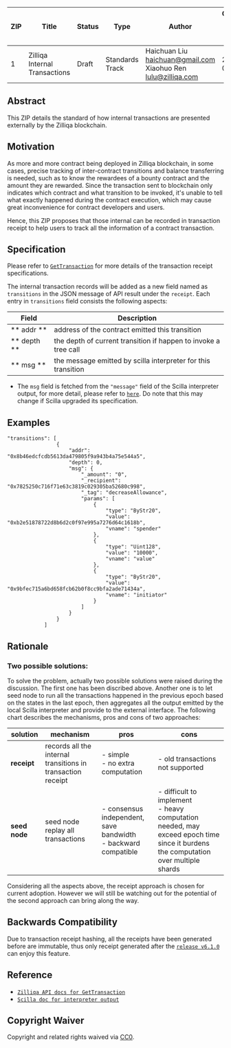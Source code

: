 |  ZIP | Title | Status| Type | Author | Created (yyyy-mm-dd) | Updated (yyyy-mm-dd)
|--|--|--|--| -- | -- | -- |
| 1  | Zilliqa Internal Transactions | Draft | Standards Track  | Haichuan Liu <haichuan@gmail.com> <br> Xiaohuo Ren <lulu@zilliqa.com>| 2019-06-23 | 2020-01-30

## Abstract

This ZIP details the standard of how internal transactions are presented externally by the Zilliqa blockchain.

## Motivation

As more and more contract being deployed in Zilliqa blockchain, in some cases, precise tracking of inter-contract transitions and balance transferring is needed, such as to know the rewardees of a bounty contract and the amount they are rewarded. Since the transaction sent to blockchain only indicates which contract and what transition to be invoked, it's unable to tell what exactly happened during the contract execution, which may cause great inconvenience for contract developers and users.

Hence, this ZIP proposes that those internal can be recorded in transaction receipt to help users to track all the information of a contract transaction.

## Specification

Please refer to [`GetTransaction`](https://apidocs.zilliqa.com/#gettransaction) for more details of the transaction receipt specifications.

The internal transaction records will be added as a new field named as `transitions` in the JSON message of API result under the `receipt`. Each entry in `transitions` field consists the following aspects:

|      Field    |                          Description                            |
| ------------- | --------------------------------------------------------------- |
| **  addr   ** | address of the contract emitted this transition                 |
| **  depth  ** | the depth of current transition if happen to invoke a tree call |
| **  msg    ** | the message emitted by scilla interpreter for this transition   |

- The `msg` field is fetched from the `"message"` field of the Scilla interpreter output, for more detail, please refer to [`here`](https://scilla.readthedocs.io/en/latest/interface.html#interpreter-output). Do note that this may change if Scilla upgraded its specification.

## Examples

```
"transitions": [
                {
                    "addr": "0x8b46edcfcdb5613da479805f9a943b4a75e544a5",
                    "depth": 0,
                    "msg": {
                        "_amount": "0",
                        "_recipient": "0x7825250c716f71e63c3819c029305ba52680c998",
                        "_tag": "decreaseAllowance",
                        "params": [
                            {
                                "type": "ByStr20",
                                "value": "0xb2e51878722d8b6d2c0f97e995a7276d64c1618b",
                                "vname": "spender"
                            },
                            {
                                "type": "Uint128",
                                "value": "10000",
                                "vname": "value"
                            },
                            {
                                "type": "ByStr20",
                                "value": "0x9bfec715a6bd658fcb62b0f8cc9bfa2ade71434a",
                                "vname": "initiator"
                            }
                        ]
                    }
                }
            ]
```

## Rationale

### Two possible solutions:

To solve the problem, actually two possible solutions were raised during the discussion. The first one has been discribed above. Another one is to let seed node to run all the transactions happened in the previous epoch based on the states in the last epoch, then aggregates all the output emitted by the local Scilla interpreter and provide to the external interface. The following chart describes the mechanisms, pros and cons of two approaches:

|   solution    | mechanism | pros | cons |
| ------------- | --------- | ---- | ---- |
| **receipt**   | records all the internal transitions in transaction receipt | - simple <br> - no extra computation | - old transactions not supported |
| **seed node** | seed node replay all transactions| - consensus independent, save bandwidth <br> - backward compatible | - difficult to implement <br> - heavy computation needed, may exceed epoch time since it burdens the computation over multiple shards|

Considering all the aspects above, the receipt approach is chosen for current adoption. However we will still be watching out for the potential of the second approach can bring along the way.

## Backwards Compatibility

Due to transaction receipt hashing, all the receipts have been generated before are immutable, thus only receipt generated after the [`release v6.1.0`](https://github.com/Zilliqa/Zilliqa/releases/tag/v6.1.0) can enjoy this feature.

## Reference
- [`Zilliqa API docs for GetTransaction`](https://apidocs.zilliqa.com/#gettransaction)
- [`Scilla doc for interpreter output`](https://scilla.readthedocs.io/en/latest/interface.html#interpreter-output)

## Copyright Waiver

Copyright and related rights waived via [CC0](https://creativecommons.org/publicdomain/zero/1.0/).
